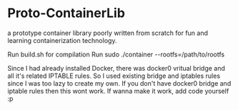 # Proto-ContainerLib
a prototype container library poorly written from scratch for fun and learning containerization technology.

Run build.sh for compilation
Run sudo ./container --rootfs=/path/to/rootfs

Since I had already installed Docker, there was docker0 vritual bridge and all it's related IPTABLE rules. So I used existing bridge and iptables rules since I was too lazy to create my own. If you don't have docker0 bridge and iptable rules then this wont work. If wanna make it work, add code yourself :p



